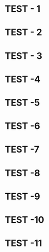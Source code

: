 # TEST - 1

# TEST - 2

# TEST - 3

# TEST -4

# TEST -5

# TEST -6

# TEST -7

# TEST -8

# TEST -9

# TEST -10

# TEST -11
